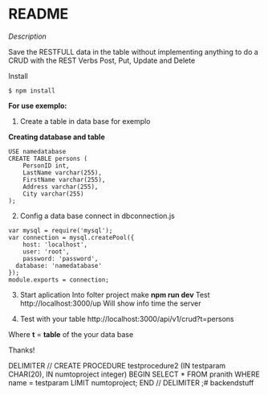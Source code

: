 # README #

*Description*

Save the RESTFULL data in the table without implementing anything to do a CRUD with the REST Verbs Post, Put, Update and Delete

Install
```
$ npm install
```
**For use exemplo:**

 1. Create a table in data base for exemplo

 **Creating database and table**
```
USE namedatabase
CREATE TABLE persons (
    PersonID int,
    LastName varchar(255),
    FirstName varchar(255),
    Address varchar(255),
    City varchar(255)
);
```
 2. Config a data base connect in dbconnection.js

```
var mysql = require('mysql');
var connection = mysql.createPool({
    host: 'localhost',
    user: 'root',
    password: 'password',
  database: 'namedatabase'
});
module.exports = connection;
```
 3. Start aplication
Into folter project make **npm run dev**
Test http://localhost:3000/up
Will show info time the server

 4. Test with your table
http://localhost:3000/api/v1/crud?t=persons

Where **t** = **table** of the your data base

Thanks!


DELIMITER //
CREATE PROCEDURE testprocedure2
(IN testparam CHAR(20), IN numtoproject integer)
BEGIN
  SELECT * FROM pranith
  WHERE name = testparam
  LIMIT numtoproject;
END //
DELIMITER ;# backendstuff
